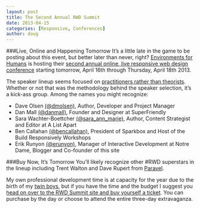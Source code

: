 ```yaml
---
layout: post
title: The Second Annual RWD Summit
date: 2013-04-15
categories: [Responsive, Conferences]
author: doug
---
```


###Live, Online and Happening Tomorrow
It’s a little late in the game to be posting about this event, but better later than never, right? [Environments for Humans](http://environmentsforhumans.com/) is hosting their [second annual online, live responsive web design conference](http://environmentsforhumans.com/2013/responsive-web-design-summit/#.UWyJO4Luf5o) starting tomorrow, April 16th through Thursday, April 18th 2013.<!-- more -->

The speaker lineup seems focused on [practitioners rather than theorists](http://edgeperspectives.typepad.com/edge_perspectives/2013/04/getting-stronger-through-stress-making-black-swans-work-for-you.html). Whether or not that was the methodology behind the speaker selection, it’s a kick-ass group. Among the names you might recognize:    
- Dave Olsen [(@dmolsen)](https://twitter.com/dmolsen), Author, Developer and Project Manager  
- Dan Mall [(@danmall)](https://twitter.com/danielmall), Founder and Designer at SuperFriendly  
- Sara Wachter-Boettcher [(@sara_ann_marie)](https://twitter.com/sara_ann_marie), Author, Content Strategist and Editor at A List Apart  
- Ben Callahan [(@bencallahan)](https://twitter.com/bencallahan), President of Sparkbox and Host of the Build Responsively Workshops  
- Erik Runyon [(@erunyon)](https://twitter.com/erunyon), Manager of Interactive Development at Notre Dame, Blogger and Co-founder of this site  

###Buy Now, It’s Tomorrow
You’ll likely recognize other #RWD superstars in the lineup including Trent Walton and Dave Rupert from [Paravel](http://paravelinc.com/).

My own professional development time is at capacity for the year due to the birth of my [twin boys](https://vine.co/v/bpmtiJBIEUe?fb_action_ids=10200969264183627&fb_action_types=vine-app%3Apost&fb_source=aggregation&fb_aggregation_id=288381481237582), but if you have the time and the budget I suggest you [head on over to the RWD Summit site and buy yourself a ticket](http://environmentsforhumans.com/2013/responsive-web-design-summit/#.UWyPN4Luf5p). You can purchase by the day or choose to attend  the entire three-day extravaganza. 


